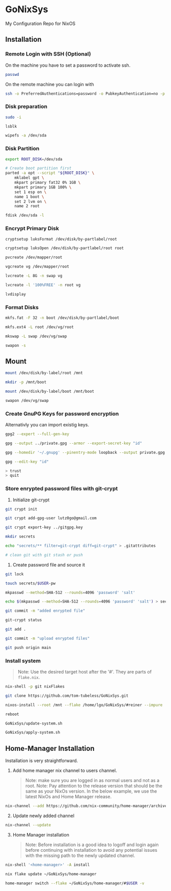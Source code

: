 # GoNixSys

My Configuration Repo for NixOS

## Installation

### Remote Login with SSH (Optional)

On the machine you have to set a password to activate ssh.

```sh
passwd
```

On the remote machine you can login with

```sh
ssh -o PreferredAuthentications=password -o PubkeyAuthentication=no -p PORT nixos@ip-address
```

### Disk preparation

```sh
sudo -i

lsblk

wipefs -a /dev/sda
```

### Disk Partition

```sh
export ROOT_DISK=/dev/sda

# Create boot partition first
parted -a opt --script "${ROOT_DISK}" \
    mklabel gpt \
    mkpart primary fat32 0% 1GB \
    mkpart primary 1GB 100% \
    set 1 esp on \
    name 1 boot \
    set 2 lvm on \
    name 2 root

fdisk /dev/sda -l
```

### Encrypt Primary Disk

```sh
cryptsetup luksFormat /dev/disk/by-partlabel/root

cryptsetup luksOpen /dev/disk/by-partlabel/root root

pvcreate /dev/mapper/root

vgcreate vg /dev/mapper/root

lvcreate -L 8G -n swap vg

lvcreate -l '100%FREE' -n root vg

lvdisplay
```

### Format Disks

```sh
mkfs.fat -F 32 -n boot /dev/disk/by-partlabel/boot

mkfs.ext4 -L root /dev/vg/root

mkswap -L swap /dev/vg/swap

swapon -s
```

## Mount

```sh
mount /dev/disk/by-label/root /mnt

mkdir -p /mnt/boot

mount /dev/disk/by-label/boot /mnt/boot

swapon /dev/vg/swap
```

### Create GnuPG Keys for password encryption

Alternativly you can import existig keys.

```sh
gpg2 --expert --full-gen-key

gpg --output ../private.gpg --armor --export-secret-key "id"

gpg --homedir '~/.gnupg' --pinentry-mode loopback --output private.gpg --armor --export-secret-key "id"

gpg --edit-key "id"

> trust
> quit
```

### Store enrypted password files with git-crypt

1. Initialize git-crypt

```sh
git crypt init

git crypt add-gpg-user lutz0go@gmail.com

git crypt export-key ../gitgpg.key

mkdir secrets

echo "secrets/** filter=git-crypt diff=git-crypt" > .gitattributes

# clean git with git stash or push
```

1. Create password file and source it

```sh
git lock

touch secrets/$USER-pw

mkpasswd --method=SHA-512 --rounds=4096 'password' 'salt'

echo $(mkpasswd --method=SHA-512 --rounds=4096 'password' 'salt') > secrets/$USER-pw

git commit -m "added enrypted file"

git-crypt status

git add .

git commit -m "upload enrypted files"

git push origin main
```

### Install system

> Note: Use the desired target host after the '#'.
> They are parts of `flake.nix`.

```sh
nix-shell -p git nixFlakes

git clone https://github.com/tom-tubeless/GoNixSys.git

nixos-install --root /mnt --flake /home/lgo/GoNixSys/#reiner --impure

reboot

GoNixSys/update-system.sh

GoNixSys/apply-system.sh
```

## Home-Manager Installation

Installation is very straightforward.

1. Add home manager nix channel to users channel.
   > Note: make sure you are logged in as normal users and not as a root.
   > Note: Pay attention to the release version that should be the same as your NixOs version. In the below example, we use the latest NixOs and Home Manager release.

```sh
nix-channel --add https://github.com/nix-community/home-manager/archive/release-21.11.tar.gz home-manager
```

2. Update newly added channel

```sh
nix-channel --update
```

3. Home Manager installation
   > Note: Before installation is a good idea to logoff and login again before continuing with installation to avoid any potential issues with the missing path to the newly updated channel.

```sh
nix-shell '<home-manager>' -A install
```

```sh
nix flake update ~/GoNixSys/home-manager

home-manager switch --flake ~/GoNixSys/home-manager/#$USER -v
```

<!-- ```sh
gpg2 --expert --full-gen-key

gpg --output ../private.gpg --armor --export-secret-key "id"

gpg --homedir '~/.gnupg' --pinentry-mode loopback --output private.gpg --armor --export-secret-key "id"

gpg --edit-key "id"

> trust
> quit

git crypt init

git crypt add-gpg-user lutz0go@gmail.com

git crypt export-key ../gitgpg.key

mkdir secrets

echo ".secrets/** filter=git-crypt diff=git-crypt" > .gitattributes

git add .

git commit -m "Initial commit"

git crypt lock
git crypt unlock
``` -->
